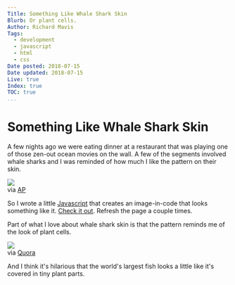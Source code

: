 ```yaml
---
Title: Something Like Whale Shark Skin
Blurb: Or plant cells.
Author: Richard Mavis
Tags:
  - development
  - javascript
  - html
  - css
Date posted: 2018-07-15
Date updated: 2018-07-15
Live: true
Index: true
TOC: true
...
```




# Something Like Whale Shark Skin

A few nights ago we were eating dinner at a restaurant that was playing one of those zen-out ocean movies on the wall. A few of the segments involved whale sharks and I was reminded of how much I like the pattern on their skin.

<div class="img-block">
  <img class="blockimg" src="/images/whale-shark-skin/whale-shark.png" />
  <div class="image-caption">via <a href="https://www.apnews.com/0ca880ec85494a87a0f57b7a3a0dbf46">AP</a></div>
</div>

So I wrote a little [Javascript][github] that creates an image-in-code that looks something like it. [Check it out][rm]. Refresh the page a couple times.

Part of what I love about whale shark skin is that the pattern reminds me of the look of plant cells.

<div class="img-block">
  <img class="blockimg" src="/images/whale-shark-skin/plant-cells.png" />
  <div class="image-caption">via <a href="https://www.quora.com/How-do-you-explain-a-plant-cell">Quora</a></div>
</div>

And I think it's hilarious that the world's largest fish looks a little like it's covered in tiny plant parts.



[github]: https://github.com/rmavis/whale-shark-skin
[rm]: http://richardmavis.info/whale-shark-skin
